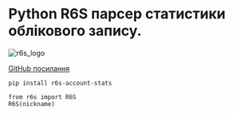 # Python R6S парсер статистики облікового запису. 
![r6s_logo](https://upload.wikimedia.org/wikipedia/commons/a/a2/Rainbow_Six_siege_photo_2014-06-14_17-51.jpg)

[GitHub посилання](https://github.com/AlexProgramep/R6S_stats) 

`pip install r6s-account-stats`

``` 
from r6s import R6S 
R6S(nickname)
```